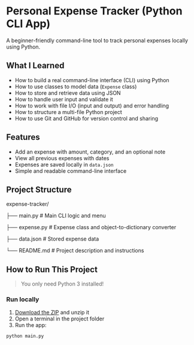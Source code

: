 # Personal Expense Tracker (Python CLI App)

A beginner-friendly command-line tool to track personal expenses locally using Python.

## What I Learned
- How to build a real command-line interface (CLI) using Python
- How to use classes to model data (`Expense` class)
- How to store and retrieve data using JSON
- How to handle user input and validate it
- How to work with file I/O (input and output) and error handling
- How to structure a multi-file Python project
- How to use Git and GitHub for version control and sharing

## Features
- Add an expense with amount, category, and an optional note
- View all previous expenses with dates
- Expenses are saved locally in `data.json`
- Simple and readable command-line interface

## Project Structure
expense-tracker/

├── main.py # Main CLI logic and menu

├── expense.py # Expense class and object-to-dictionary converter

├── data.json # Stored expense data

└── README.md # Project description and instructions

## How to Run This Project

> You only need Python 3 installed!

### Run locally

1. [Download the ZIP](https://github.com/sreejagangapuram/expense-tracker/archive/refs/heads/main.zip) and unzip it  
2. Open a terminal in the project folder  
3. Run the app:

```bash
python main.py